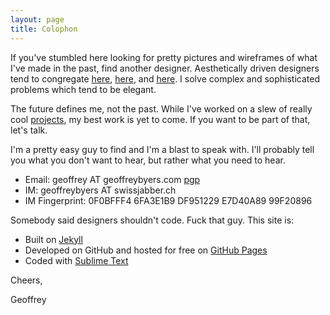 ```yaml
---
layout: page
title: Colophon
---
```


If you've stumbled here looking for pretty pictures and wireframes of what I've made in the past, find another designer.  Aesthetically driven designers tend to congregate [here](http://www.dribbble.com), [here](http://www.behance.com), and [here](http://www.cargocollective.com).  I solve complex and sophisticated problems which tend to be elegant.

The future defines me, not the past.  While I've worked on a slew of really cool [projects](http://geoffreybyers.com/projects), my best work is yet to come.  If you want to be part of that, let's talk.  

I'm a pretty easy guy to find and I'm a blast to speak with.  I'll probably tell you what you don't want to hear, but rather what you need to hear.

* Email: geoffrey AT geoffreybyers.com [pgp](http://www.geoffreybyers.com/pgp)
* IM: geoffreybyers AT swissjabber.ch 
* IM Fingerprint: 0F0BFFF4 6FA3E1B9 DF951229 E7D40A89 99F20896


Somebody said designers shouldn't code.  Fuck that guy.  This site is:

* Built on [Jekyll](http://jekyllrb.com)
* Developed on GitHub and hosted for free on [GitHub Pages](https://pages.github.com)
* Coded with [Sublime Text](http://sublimetext.com)

Cheers,

Geoffrey

